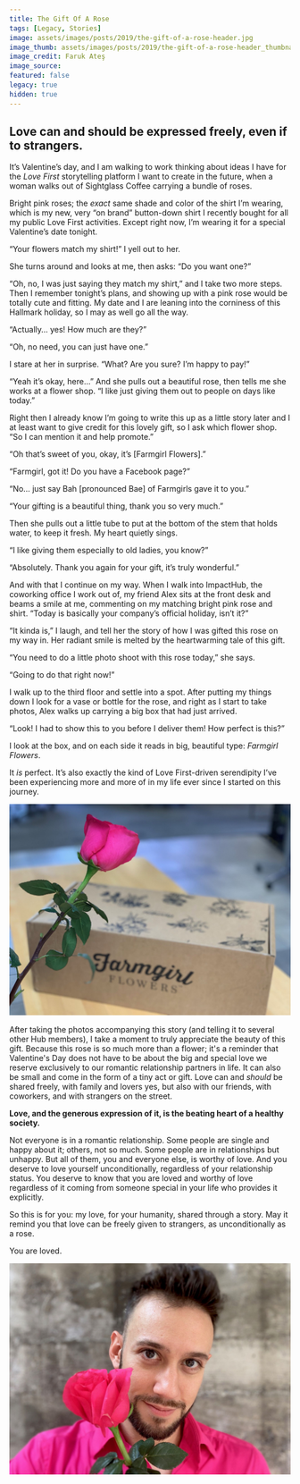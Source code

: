 ```yaml
---
title: The Gift Of A Rose
tags: [Legacy, Stories]
image: assets/images/posts/2019/the-gift-of-a-rose-header.jpg
image_thumb: assets/images/posts/2019/the-gift-of-a-rose-header_thumbnail.jpg
image_credit: Faruk Ateş
image_source:
featured: false
legacy: true
hidden: true
---
```


##  Love can and should be expressed freely, even if to strangers.
<!--more-->

It’s Valentine’s day, and I am walking to work thinking about ideas I have for the _Love First_ storytelling platform I want to create in the future, when a woman walks out of Sightglass Coffee carrying a bundle of roses.

Bright pink roses; the _exact_ same shade and color of the shirt I’m wearing, which is my new, very “on brand” button-down shirt I recently bought for all my public Love First activities. Except right now, I’m wearing it for a special Valentine’s date tonight.

“Your flowers match my shirt!” I yell out to her.

She turns around and looks at me, then asks: “Do you want one?”

“Oh, no, I was just saying they match my shirt,” and I take two more steps. Then I remember tonight’s plans, and showing up with a pink rose would be totally cute and fitting. My date and I are leaning into the corniness of this Hallmark holiday, so I may as well go all the way.

“Actually… yes! How much are they?”

“Oh, no need, you can just have one.”

I stare at her in surprise. “What? Are you sure? I’m happy to pay!”

“Yeah it’s okay, here…” And she pulls out a beautiful rose, then tells me she works at a flower shop. “I like just giving them out to people on days like today.”

Right then I already know I’m going to write this up as a little story later and I at least want to give credit for this lovely gift, so I ask which flower shop. “So I can mention it and help promote.”

“Oh that’s sweet of you, okay, it’s [Farmgirl Flowers].”

“Farmgirl, got it! Do you have a Facebook page?”

“No… just say Bah \[pronounced Bae] of Farmgirls gave it to you.”

“Your gifting is a beautiful thing, thank you so very much.”

Then she pulls out a little tube to put at the bottom of the stem that holds water, to keep it fresh. My heart quietly sings.

“I like giving them especially to old ladies, you know?”

“Absolutely. Thank you again for your gift, it’s truly wonderful.”

And with that I continue on my way. When I walk into ImpactHub, the coworking office I work out of, my friend Alex sits at the front desk and beams a smile at me, commenting on my matching bright pink rose and shirt. “Today is basically your company’s official holiday, isn’t it?”

“It kinda is,” I laugh, and tell her the story of how I was gifted this rose on my way in. Her radiant smile is melted by the heartwarming tale of this gift.

“You need to do a little photo shoot with this rose today,” she says.

“Going to do that right now!”

I walk up to the third floor and settle into a spot. After putting my things down I look for a vase or bottle for the rose, and right as I start to take photos, Alex walks up carrying a big box that had just arrived.

“Look! I had to show this to you before I deliver them! How perfect is this?”

I look at the box, and on each side it reads in big, beautiful type: _Farmgirl Flowers_.

It _is_ perfect. It’s also exactly the kind of Love First-driven serendipity I’ve been experiencing more and more of in my life ever since I started on this journey.

![Pink rose in front of Farmgirl box](assets/images/posts/2019/the-gift-of-a-rose-box-shot.jpg)

After taking the photos accompanying this story (and telling it to several other Hub members), I take a moment to truly appreciate the beauty of this gift. Because this rose is so much more than a flower; it's a reminder that Valentine's Day does not have to be about the big and special love we reserve exclusively to our romantic relationship partners in life. It can also be small and come in the form of a tiny act or gift. Love can and _should_ be shared freely, with family and lovers yes, but also with our friends, with coworkers, and with strangers on the street.

**Love, and the generous expression of it, is the beating heart of a healthy society.**

Not everyone is in a romantic relationship. Some people are single and happy about it; others, not so much. Some people are in relationships but unhappy. But all of them, you and everyone else, is worthy of love. And you deserve to love yourself unconditionally, regardless of your relationship status. You deserve to know that you are loved and worthy of love regardless of it coming from someone special in your life who provides it explicitly.

So this is for you: my love, for your humanity, shared through a story. May it remind you that love can be freely given to strangers, as unconditionally as a rose.

You are loved.

![Faruk with the pink rose](assets/images/posts/2019/the-gift-of-a-rose-faruk-rose.jpg)
